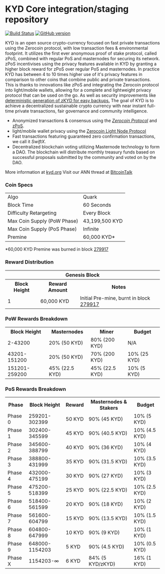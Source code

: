 KYD Core integration/staging repository
=====================================

[![Build Status](https://travis-ci.org/KYD-Project/KYD.svg?branch=master)](https://travis-ci.org/KYD-Project/KYD) [![GitHub version](https://badge.fury.io/gh/KYD-Project%2FKYD.svg)](https://badge.fury.io/gh/KYD-Project%2FKYD)

KYD is an open source crypto-currency focused on fast private transactions using the Zerocoin protocol, with low transaction fees & environmental footprint.  It utilizes the first ever anonymous proof of stake protocol, called zPoS, combined with regular PoS and masternodes for securing its network. zPoS incentivises using the privacy features available in KYD by granting a higher block reward for zPoS over regular PoS and masternodes. In practice KYD has between 4 to 10 times higher use of it's privacy features in comparison to other coins that combine public and private transactions. This is thanks to innovations like zPoS and integrating the Zerocoin protocol into light/mobile wallets, allowing for a complete and lightweight privacy protocol that can be used on the go. As well as security improvements like [deterministic generation of zKYD for easy backups.](https://www.reddit.com/r/kyd/comments/8gbjf7/how_to_use_deterministic_zerocoin_generation/)
The goal of KYD is to achieve a decentralized sustainable crypto currency with near instant full-time private transactions, fair governance and community intelligence.
- Anonymized transactions & consensus using the [_Zerocoin Protocol_](http://www.kyd.org/zkyd) and [zPoS](https://kyd.org/zpos/).
- light/mobile wallet privacy using the [Zerocoin Light Node Protocol](https://kyd.org/wp-content/uploads/2018/11/Zerocoin_Light_Node_Protocol.pdf)
- Fast transactions featuring guaranteed zero confirmation transactions, we call it _SwiftX_.
- Decentralized blockchain voting utilizing Masternode technology to form a DAO. The blockchain will distribute monthly treasury funds based on successful proposals submitted by the community and voted on by the DAO.

More information at [kyd.org](http://www.kyd.org) Visit our ANN thread at [BitcoinTalk](http://www.bitcointalk.org/index.php?topic=1262920)

### Coin Specs
<table>
<tr><td>Algo</td><td>Quark</td></tr>
<tr><td>Block Time</td><td>60 Seconds</td></tr>
<tr><td>Difficulty Retargeting</td><td>Every Block</td></tr>
<tr><td>Max Coin Supply (PoW Phase)</td><td>43,199,500 KYD</td></tr>
<tr><td>Max Coin Supply (PoS Phase)</td><td>Infinite</td></tr>
<tr><td>Premine</td><td>60,000 KYD*</td></tr>
</table>

*60,000 KYD Premine was burned in block [279917](http://www.presstab.pw/phpexplorer/KYD/block.php?blockhash=206d9cfe859798a0b0898ab00d7300be94de0f5469bb446cecb41c3e173a57e0)

### Reward Distribution

<table>
<th colspan=4>Genesis Block</th>
<tr><th>Block Height</th><th>Reward Amount</th><th>Notes</th></tr>
<tr><td>1</td><td>60,000 KYD</td><td>Initial Pre-mine, burnt in block <a href="http://www.presstab.pw/phpexplorer/KYD/block.php?blockhash=206d9cfe859798a0b0898ab00d7300be94de0f5469bb446cecb41c3e173a57e0">279917</a></td></tr>
</table>

### PoW Rewards Breakdown

<table>
<th>Block Height</th><th>Masternodes</th><th>Miner</th><th>Budget</th>
<tr><td>2-43200</td><td>20% (50 KYD)</td><td>80% (200 KYD)</td><td>N/A</td></tr>
<tr><td>43201-151200</td><td>20% (50 KYD)</td><td>70% (200 KYD)</td><td>10% (25 KYD)</td></tr>
<tr><td>151201-259200</td><td>45% (22.5 KYD)</td><td>45% (22.5 KYD)</td><td>10% (5 KYD)</td></tr>
</table>

### PoS Rewards Breakdown

<table>
<th>Phase</th><th>Block Height</th><th>Reward</th><th>Masternodes & Stakers</th><th>Budget</th>
<tr><td>Phase 0</td><td>259201-302399</td><td>50 KYD</td><td>90% (45 KYD)</td><td>10% (5 KYD)</td></tr>
<tr><td>Phase 1</td><td>302400-345599</td><td>45 KYD</td><td>90% (40.5 KYD)</td><td>10% (4.5 KYD)</td></tr>
<tr><td>Phase 2</td><td>345600-388799</td><td>40 KYD</td><td>90% (36 KYD)</td><td>10% (4 KYD)</td></tr>
<tr><td>Phase 3</td><td>388800-431999</td><td>35 KYD</td><td>90% (31.5 KYD)</td><td>10% (3.5 KYD)</td></tr>
<tr><td>Phase 4</td><td>432000-475199</td><td>30 KYD</td><td>90% (27 KYD)</td><td>10% (3 KYD)</td></tr>
<tr><td>Phase 5</td><td>475200-518399</td><td>25 KYD</td><td>90% (22.5 KYD)</td><td>10% (2.5 KYD)</td></tr>
<tr><td>Phase 6</td><td>518400-561599</td><td>20 KYD</td><td>90% (18 KYD)</td><td>10% (2 KYD)</td></tr>
<tr><td>Phase 7</td><td>561600-604799</td><td>15 KYD</td><td>90% (13.5 KYD)</td><td>10% (1.5 KYD)</td></tr>
<tr><td>Phase 8</td><td>604800-647999</td><td>10 KYD</td><td>90% (9 KYD)</td><td>10% (1 KYD)</td></tr>
<tr><td>Phase 9</td><td>648000-1154203</td><td>5 KYD</td><td>90% (4.5 KYD)</td><td>10% (0.5 KYD)</td></tr>
<tr><td>Phase X</td><td>1154203-∞</td><td>6 KYD</td><td>84% (5 KYD/zKYD)</td><td>16% (1 KYD)</td></tr>
</table>
